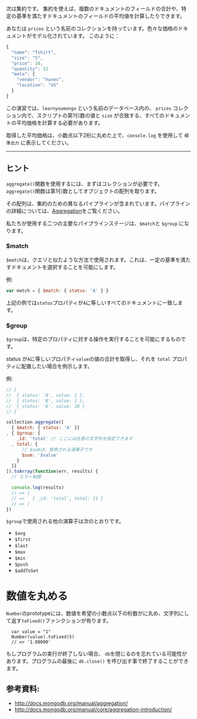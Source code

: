 次は集約です。
集約を使えば、複数のドキュメントのフィールドの合計や、特定の基準を満たすドキュメントのフィールドの平均値を計算したりできます。

あなたは `prices` という名前のコレクションを持っています。色々な価格のドキュメントがモデル化されています。
このように：

```js
{
  "name": "Tshirt",
  "size": "S",
  "price": 10,
  "quantity": 12
  "meta": {
    "vendor": "hanes",
    "location": "US"
  }
}
```

この演習では、`learnyoumongo` という名前のデータベース内の、 `prices` コレクション内で、スクリプトの第1引数の値と `size` が合致する、すべてのドキュメントの平均価格を計算する必要があります。

取得した平均価格は、小数点以下2桁に丸めた上で、`console.log` を使用して `標準出力` に表示してください。

-----------------------------------------------------------
## ヒント

`aggregate()`関数を使用するには、まずはコレクションが必要です。
`aggregate()`関数は第1引数としてオブジェクトの配列を取ります。


その配列は、集約のための異なるパイプラインが含まれています。パイプラインの詳細については、[Aggregation](http://docs.mongodb.org/manual/core/aggregation-introduction/)をご覧ください。

私たちが使用する二つの主要なパイプラインステージは、`$match`と `$group` になります。


### $match

`$match`は、クエリと似たような方法で使用されます。これは、一定の基準を満たすドキュメントを選択することを可能にします。

例:

```js
var match = { $match: { status: 'A' } }
```

上記の例では`status`プロパティが`A`に等しいすべてのドキュメントに一致します。

### $group

`$group`は、特定のプロパティに対する操作を実行することを可能にするものです。

status が`A`に等しいプロパティ`value`の値の合計を取得し、それを `total` プロパティに配置したい場合を例示します。

例:

```js
// [
//  { status: 'A', value: 1 },
//  { status: 'B', value: 2 },
//  { status: 'A', value: 10 }
// ]

collection.aggregate([
  { $match: { status: 'A' }}
, { $group: {
    _id: 'total' // ここには任意の文字列を指定できます
  , total: {
      // $sumは、使用される演算子です
      $sum: '$value'
    }
  }}
]).toArray(function(err, results) {
  // エラー制御

  console.log(results)
  // => [
  // =>   { _id: 'total', total: 11 }
  // => ]
})
```

`$group`で使用される他の演算子は次のとおりです。

- `$avg`
- `$first`
- `$last`
- `$max`
- `$min`
- `$push`
- `$addToSet`

# 数値を丸める

`Number`のprototypeには、数値を希望の小数点以下の桁数がに丸め、文字列にして返す`toFixed()`ファンクションが有ります。


      var value = "1"
      Number(value).toFixed(5)
      // => '1.00000'

もしプログラムの実行が終了しない場合、 `db`を閉じるのを忘れている可能性があります。プログラムの最後に `db.close()` を呼び出す事で終了することができます。

## 参考資料:
* http://docs.mongodb.org/manual/aggregation/
* http://docs.mongodb.org/manual/core/aggregation-introduction/
